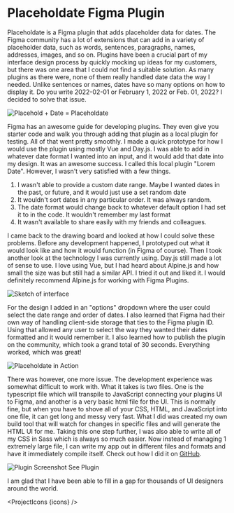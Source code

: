 <script lang="ts">
  import SEO from "$components/SEO.svelte"
  import ProjectIcons from "$components/ProjectIcons.svelte"
  import ProjectBtnLink from '$components/ProjectBtnLink.svelte'
  let icons = [
    "TypeScript",
    "Node-JS",
    "Alpine",
    "Sass",
    "Figma"
  ]
</script>

<SEO title="Placeholdate Figma Plugin" hideHeader  />

# Placeholdate Figma Plugin

Placeholdate is a Figma plugin that adds placeholder data for dates. The Figma community has a lot of extensions that can add in a variety of placeholder data, such as words, sentences, paragraphs, names, addresses, images, and so on. Plugins have been a crucial part of my interface design process by quickly mocking up ideas for my customers, but there was one area that I could not find a suitable solution. As many plugins as there were, none of them really handled date data the way I needed. Unlike sentences or names, dates have so many options on how to display it. Do you write 2022-02-01 or February 1, 2022 or Feb. 01, 2022? I decided to solve that issue.

<!-- Placehold + Date = Placeholdate -->
<img src="/images/optimized/placeholdate/lg_PlaceholdPlusDateEqPlaceholdate.png" alt="Placehold + Date = Placeholdate" />

Figma has an awesome guide for developing plugins. They even give you starter code and walk you through adding that plugin as a local plugin for testing. All of that went pretty smoothly. I made a quick prototype for how I would use the plugin using mostly Vue and Day.js. I was able to add in whatever date format I wanted into an input, and it would add that date into my design. It was an awesome success. I called this local plugin "Lorem Date". However, I wasn't very satisfied with a few things.

1. I wasn't able to provide a custom date range. Maybe I wanted dates in the past, or future, and it would just use a set random date
2. It wouldn't sort dates in any particular order. It was always random.
3. The date format would change back to whatever default option I had set it to in the code. It wouldn't remember my last format
4. It wasn't available to share easily with my friends and colleagues.

I came back to the drawing board and looked at how I could solve these problems. Before any development happened, I prototyped out what it would look like and how it would function (in Figma of course). Then I took another look at the technology I was currently using. Day.js still made a lot of sense to use. I love using Vue, but I had heard about Alpine.js and how small the size was but still had a similar API. I tried it out and liked it. I would definitely recommend Alpine.js for working with Figma Plugins.

<img src="/images/optimized/placeholdate/lg_placeholdate-sketch.png" alt="Sketch of interface" />

For the design I added in an "options" dropdown where the user could select the date range and order of dates. I also learned that Figma had their own way of handling client-side storage that ties to the Figma plugin ID. Using that allowed any user to select the way they wanted their dates formatted and it would remember it. I also learned how to publish the plugin on the community, which took a grand total of 30 seconds. Everything worked, which was great!

<img src="/images/optimized/placeholdate/lg_placeholdate-in-action.png" alt="Placeholdate in Action" />

There was however, one more issue. The development experience was somewhat difficult to work with. What it takes is two files. One is the typescript file which will transpile to JavaScript connecting your plugins UI to Figma, and another is a very basic html file for the UI. This is normally fine, but when you have to shove all of your CSS, HTML, and JavaScript into one file, it can get long and messy very fast. What I did was created my own build tool that will watch for changes in specific files and will generate the HTML UI for me. Taking this one step further, I was also able to write all of my CSS in Sass which is always so much easier. Now instead of managing 1 extremely large file, I can write my app out in different files and formats and have it immediately compile itself. Check out how I did it on [GitHub](https://github.com/ngblaylock/figma-placeholdate).

<img src="/images/optimized/placeholdate/lg_placeholdate-screenshot.png" alt="Plugin Screenshot" />
<ProjectBtnLink href="https://www.figma.com/community/plugin/1098444899707858859/Placeholdate">See Plugin</ProjectBtnLink>

I am glad that I have been able to fill in a gap for thousands of UI designers around the world.

<ProjectIcons {icons} />
